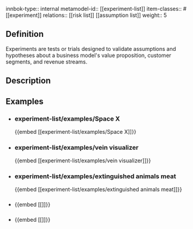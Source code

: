 
innbok-type:: internal
metamodel-id:: [[experiment-list]]
item-classes:: #[[experiment]]
relations:: [[risk list]] [[assumption list]]
weight:: 5

## Definition
Experiments are tests or trials designed to validate assumptions and hypotheses about a business model's value proposition, customer segments, and revenue streams.
## Description
## Examples
- ### experiment-list/examples/Space X
  {{embed [[experiment-list/examples/Space X]]}}
- ### experiment-list/examples/vein visualizer
  {{embed [[experiment-list/examples/vein visualizer]]}}
- ### experiment-list/examples/extinguished animals meat
  {{embed [[experiment-list/examples/extinguished animals meat]]}}
- ### 
  {{embed [[]]}}
- ### 
  {{embed [[]]}}


